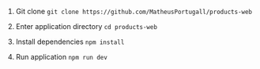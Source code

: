 1. Git clone 
    ``git clone https://github.com/MatheusPortugall/products-web``
     
2. Enter application directory
    ``cd products-web``
  
3. Install dependencies
    ``npm install``

4. Run application
    ``npm run dev``
